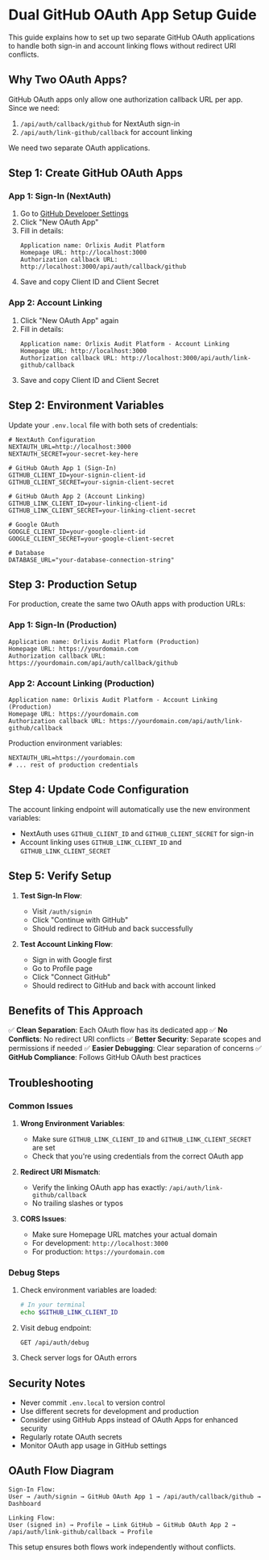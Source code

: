 # Dual GitHub OAuth App Setup Guide

This guide explains how to set up two separate GitHub OAuth applications to handle both sign-in and account linking flows without redirect URI conflicts.

## Why Two OAuth Apps?

GitHub OAuth apps only allow one authorization callback URL per app. Since we need:
1. `/api/auth/callback/github` for NextAuth sign-in
2. `/api/auth/link-github/callback` for account linking

We need two separate OAuth applications.

## Step 1: Create GitHub OAuth Apps

### App 1: Sign-In (NextAuth)
1. Go to [GitHub Developer Settings](https://github.com/settings/developers)
2. Click "New OAuth App"
3. Fill in details:
   ```
   Application name: Orlixis Audit Platform
   Homepage URL: http://localhost:3000
   Authorization callback URL: http://localhost:3000/api/auth/callback/github
   ```
4. Save and copy Client ID and Client Secret

### App 2: Account Linking
1. Click "New OAuth App" again
2. Fill in details:
   ```
   Application name: Orlixis Audit Platform - Account Linking
   Homepage URL: http://localhost:3000
   Authorization callback URL: http://localhost:3000/api/auth/link-github/callback
   ```
3. Save and copy Client ID and Client Secret

## Step 2: Environment Variables

Update your `.env.local` file with both sets of credentials:

```env
# NextAuth Configuration
NEXTAUTH_URL=http://localhost:3000
NEXTAUTH_SECRET=your-secret-key-here

# GitHub OAuth App 1 (Sign-In)
GITHUB_CLIENT_ID=your-signin-client-id
GITHUB_CLIENT_SECRET=your-signin-client-secret

# GitHub OAuth App 2 (Account Linking)
GITHUB_LINK_CLIENT_ID=your-linking-client-id
GITHUB_LINK_CLIENT_SECRET=your-linking-client-secret

# Google OAuth
GOOGLE_CLIENT_ID=your-google-client-id
GOOGLE_CLIENT_SECRET=your-google-client-secret

# Database
DATABASE_URL="your-database-connection-string"
```

## Step 3: Production Setup

For production, create the same two OAuth apps with production URLs:

### App 1: Sign-In (Production)
```
Application name: Orlixis Audit Platform (Production)
Homepage URL: https://yourdomain.com
Authorization callback URL: https://yourdomain.com/api/auth/callback/github
```

### App 2: Account Linking (Production)
```
Application name: Orlixis Audit Platform - Account Linking (Production)
Homepage URL: https://yourdomain.com
Authorization callback URL: https://yourdomain.com/api/auth/link-github/callback
```

Production environment variables:
```env
NEXTAUTH_URL=https://yourdomain.com
# ... rest of production credentials
```

## Step 4: Update Code Configuration

The account linking endpoint will automatically use the new environment variables:

- NextAuth uses `GITHUB_CLIENT_ID` and `GITHUB_CLIENT_SECRET` for sign-in
- Account linking uses `GITHUB_LINK_CLIENT_ID` and `GITHUB_LINK_CLIENT_SECRET`

## Step 5: Verify Setup

1. **Test Sign-In Flow**:
   - Visit `/auth/signin`
   - Click "Continue with GitHub"
   - Should redirect to GitHub and back successfully

2. **Test Account Linking Flow**:
   - Sign in with Google first
   - Go to Profile page
   - Click "Connect GitHub"
   - Should redirect to GitHub and back with account linked

## Benefits of This Approach

✅ **Clean Separation**: Each OAuth flow has its dedicated app
✅ **No Conflicts**: No redirect URI conflicts
✅ **Better Security**: Separate scopes and permissions if needed
✅ **Easier Debugging**: Clear separation of concerns
✅ **GitHub Compliance**: Follows GitHub OAuth best practices

## Troubleshooting

### Common Issues

1. **Wrong Environment Variables**:
   - Make sure `GITHUB_LINK_CLIENT_ID` and `GITHUB_LINK_CLIENT_SECRET` are set
   - Check that you're using credentials from the correct OAuth app

2. **Redirect URI Mismatch**:
   - Verify the linking OAuth app has exactly: `/api/auth/link-github/callback`
   - No trailing slashes or typos

3. **CORS Issues**:
   - Make sure Homepage URL matches your actual domain
   - For development: `http://localhost:3000`
   - For production: `https://yourdomain.com`

### Debug Steps

1. Check environment variables are loaded:
   ```bash
   # In your terminal
   echo $GITHUB_LINK_CLIENT_ID
   ```

2. Visit debug endpoint:
   ```
   GET /api/auth/debug
   ```

3. Check server logs for OAuth errors

## Security Notes

- Never commit `.env.local` to version control
- Use different secrets for development and production
- Consider using GitHub Apps instead of OAuth Apps for enhanced security
- Regularly rotate OAuth secrets
- Monitor OAuth app usage in GitHub settings

## OAuth Flow Diagram

```
Sign-In Flow:
User → /auth/signin → GitHub OAuth App 1 → /api/auth/callback/github → Dashboard

Linking Flow:
User (signed in) → Profile → Link GitHub → GitHub OAuth App 2 → /api/auth/link-github/callback → Profile
```

This setup ensures both flows work independently without conflicts.
